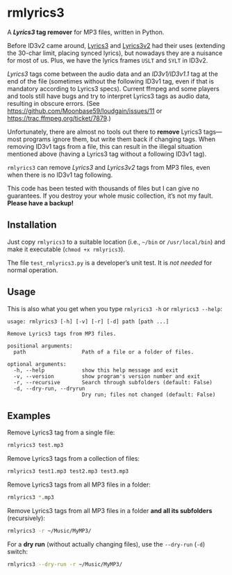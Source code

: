 # rmlyrics3

A **_Lyrics3_ tag remover** for MP3 files, written in Python.

Before ID3v2 came around, [Lyrics3](http://id3.org/Lyrics3) and [Lyrics3v2](http://id3.org/Lyrics3v2) had their uses (extending the 30-char limit, placing synced lyrics), but nowadays they are a nuisance for most of us. Plus, we have the lyrics frames `USLT` and `SYLT` in ID3v2.

_Lyrics3_ tags come between the audio data and an _ID3v1/ID3v1.1_ tag at the end of the file (sometimes without the following ID3v1 tag, even if that is mandatory according to Lyrics3 specs). Current ffmpeg and some players and tools still have bugs and try to interpret Lyrics3 tags as audio data, resulting in obscure errors. (See https://github.com/Moonbase59/loudgain/issues/11 or https://trac.ffmpeg.org/ticket/7879.)

Unfortunately, there are almost no tools out there to **remove** Lyrics3 tags—most programs ignore them, but write them back if changing tags. When removing ID3v1 tags from a file, this can result in the illegal situation mentioned above (having a Lyrics3 tag without a following ID3v1 tag).

`rmlyrics3` can remove _Lyrics3_ and _Lyrics3v2_ tags from MP3 files, even when there is no ID3v1 tag following.

This code has been tested with thousands of files but I can give no guarantees. If you destroy your whole music collection, it’s not my fault. **Please have a backup!**

## Installation

Just copy `rmlyrics3` to a suitable location (i.e., `~/bin` or `/usr/local/bin`) and make it executable (`chmod +x rmlyrics3`).

The file `test_rmlyrics3.py` is a developer’s unit test. It is _not needed_ for normal operation.

## Usage

This is also what you get when you type `rmlyrics3 -h` or `rmlyrics3 --help`:

    usage: rmlyrics3 [-h] [-v] [-r] [-d] path [path ...]

    Remove Lyrics3 tags from MP3 files.

    positional arguments:
      path                  Path of a file or a folder of files.

    optional arguments:
      -h, --help            show this help message and exit
      -v, --version         show program's version number and exit
      -r, --recursive       Search through subfolders (default: False)
      -d, --dry-run, --dryrun
                            Dry run; files not changed (default: False)

## Examples

Remove Lyrics3 tag from a single file:
```bash
rmlyrics3 test.mp3
```

Remove Lyrics3 tags from a collection of files:
```bash
rmlyrics3 test1.mp3 test2.mp3 test3.mp3
```

Remove Lyrics3 tags from all MP3 files in a folder:
```bash
rmlyrics3 *.mp3
```

Remove Lyrics3 tags from all MP3 files in a folder **and all its subfolders** (recursively):
```bash
rmlyrics3 -r ~/Music/MyMP3/
```

For a **dry run** (without actually changing files), use the `--dry-run` (`-d`) switch:
```bash
rmlyrics3 --dry-run -r ~/Music/MyMP3/
```
